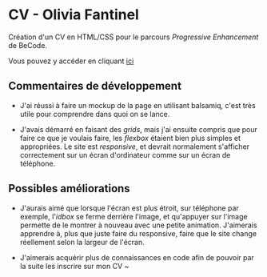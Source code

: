 # CV - Olivia Fantinel

Création d'un CV en HTML/CSS pour le parcours *Progressive Enhancement* de BeCode.

Vous pouvez y accéder en cliquant [ici](https://tanoshiibot.github.io/mon-cv/)

## Commentaires de développement

* J'ai réussi à faire un mockup de la page en utilisant balsamiq, c'est très utile pour comprendre dans quoi on se lance.

* J'avais démarré en faisant des *grids*, mais j'ai ensuite compris que pour faire ce que je voulais faire, les *flexbox* étaient bien plus simples et appropriées. Le site est *responsive*, et devrait normalement s'afficher correctement sur un écran d'ordinateur comme sur un écran de téléphone.

## Possibles améliorations

* J'aurais aimé que lorsque l'écran est plus étroit, sur téléphone par exemple, l'*idbox* se ferme derrière l'image, et qu'appuyer sur l'image permette de le montrer à nouveau avec une petite animation. J'aimerais apprendre à, plus que juste faire du responsive, faire que le site change réellement selon la largeur de l'écran.

* J'aimerais acquérir plus de connaissances en code afin de pouvoir par la suite les inscrire sur mon CV ~
